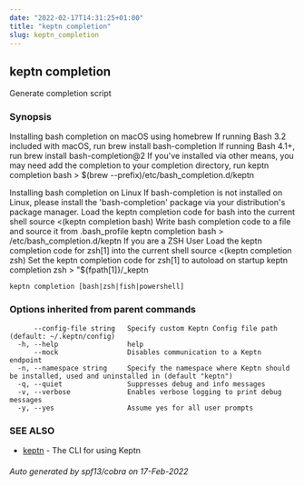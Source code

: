 ```yaml
---
date: "2022-02-17T14:31:25+01:00"
title: "keptn completion"
slug: keptn_completion
---
```

## keptn completion

Generate completion script

### Synopsis

Installing bash completion on macOS using homebrew 
	If running Bash 3.2 included with macOS, run brew install bash-completion 
	If running Bash 4.1+, run brew install bash-completion@2 
	If you've installed via other means, you may need add the completion to your completion directory, run keptn completion bash > $(brew --prefix)/etc/bash_completion.d/keptn 

Installing bash completion on Linux 
If bash-completion is not installed on Linux, please install the 'bash-completion' package via your distribution's package manager. 
Load the keptn completion code for bash into the current shell 
	source <(keptn completion bash) 
Write bash completion code to a file and source it from .bash_profile 
	keptn completion bash > /etc/bash_completion.d/keptn 
If you are a ZSH User 
Load the keptn completion code for zsh[1] into the current shell 
	source <(keptn completion zsh) 
Set the keptn completion code for zsh[1] to autoload on startup 
	keptn completion zsh > "${fpath[1]}/_keptn

```
keptn completion [bash|zsh|fish|powershell]
```

### Options inherited from parent commands

```
      --config-file string   Specify custom Keptn Config file path (default: ~/.keptn/config)
  -h, --help                 help
      --mock                 Disables communication to a Keptn endpoint
  -n, --namespace string     Specify the namespace where Keptn should be installed, used and uninstalled in (default "keptn")
  -q, --quiet                Suppresses debug and info messages
  -v, --verbose              Enables verbose logging to print debug messages
  -y, --yes                  Assume yes for all user prompts
```

### SEE ALSO

* [keptn](../keptn/)	 - The CLI for using Keptn

###### Auto generated by spf13/cobra on 17-Feb-2022
